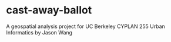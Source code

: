 # cast-away-ballot
A geospatial analysis project for UC Berkeley CYPLAN 255 Urban Informatics 
by Jason Wang
